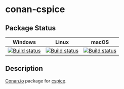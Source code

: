 # conan-cspice

## Package Status

| Windows | Linux | macOS |
|:-------:|:-----:|:-----:|
|[![Build status](https://ci.appveyor.com/api/projects/status/pht3c3s2ib3wugxa/branch/testing%2F0066?svg=true)](https://ci.appveyor.com/project/SpaceIm/conan-cspice)|[![Build status](https://github.com/SpaceIm/conan-cspice/workflows/.github/workflows/linux.yml/badge.svg?branch=testing%2F0066)](https://github.com/SpaceIm/conan-cspice/actions/workflows/linux.yml?query=branch%3Atesting%2F0066)|[![Build status](https://github.com/SpaceIm/conan-cspice/workflows/.github/workflows/macos.yml/badge.svg?branch=testing%2F0066)](https://github.com/SpaceIm/conan-cspice/actions/workflows/macos.yml?query=branch%3Atesting%2F0066)|

## Description

[Conan.io](https://conan.io) package for [cspice](https://naif.jpl.nasa.gov/naif/toolkit.html).
